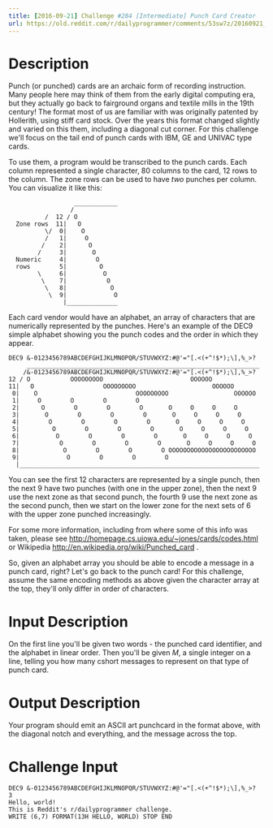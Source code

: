```yaml
---
title: [2016-09-21] Challenge #284 [Intermediate] Punch Card Creator
url: https://old.reddit.com/r/dailyprogrammer/comments/53sw7z/20160921_challenge_284_intermediate_punch_card/
---
```


# Description

Punch (or punched) cards are an archaic form of recording instruction. Many people here may think of them from the early digital computing era, but they actually go back to fairground organs and textile mills in the 19th century! The format most of us are familiar with was originally patented by Hollerith, using stiff card stock. Over the years this format changed slightly and varied on this them, including a diagonal cut corner. For this challenge we'll focus on the tail end of punch cards with IBM, GE and UNIVAC type cards. 

To use them, a program would be transcribed to the punch cards. Each column represented a single character, 80 columns to the card, 12 rows to the column. The zone rows can be used to have *two* punches per column. You can visualize it like this:

	                  ____________
	                 /
	          /  12 / O
	  Zone rows  11|   O
	          \/  0|    O
	          /   1|     O
	         /    2|      O
	        /     3|       O
	  Numeric     4|        O
	  rows        5|         O
	        \     6|          O
	         \    7|           O
	          \   8|            O
	           \  9|             O
	               |______________

Each card vendor would have an alphabet, an array of characters that are numerically represented by the punches. Here's an example of the DEC9 simple alphabet showing you the punch codes and the order in which they appear.

    DEC9 &-0123456789ABCDEFGHIJKLMNOPQR/STUVWXYZ:#@'="[.<(+^!$*);\],%_>?
         ________________________________________________________________
        /&-0123456789ABCDEFGHIJKLMNOPQR/STUVWXYZ:#@'="[.<(+^!$*);\],%_>?
    12 / O           OOOOOOOOO                        OOOOOO
    11|   O                   OOOOOOOOO                     OOOOOO
     0|    O                           OOOOOOOOO                  OOOOOO
     1|     O        O        O        O
     2|      O        O        O        O       O     O     O     O
     3|       O        O        O        O       O     O     O     O
     4|        O        O        O        O       O     O     O     O
     5|         O        O        O        O       O     O     O     O
     6|          O        O        O        O       O     O     O     O
     7|           O        O        O        O       O     O     O     O
     8|            O        O        O        O OOOOOOOOOOOOOOOOOOOOOOOO
     9|             O        O        O        O
      |__________________________________________________________________

You can see the first 12 characters are represented by a single punch, then the next 9 have two punches (with one in the upper zone), then the next 9 use the next zone as that second punch, the fourth 9 use the next zone as the second punch, then we start on the lower zone for the next sets of 6 with the upper zone punched increasingly.

For some more information, including from where some of this info was taken, please see http://homepage.cs.uiowa.edu/~jones/cards/codes.html or Wikipedia http://en.wikipedia.org/wiki/Punched_card . 

So, given an alphabet array you should be able to encode a message in a punch card, right? Let's go back to the punch card! For this challenge, assume the same encoding methods as above given the character array at the top, they'll only differ in order of characters. 

# Input Description

On the first line you'll be given two words - the punched card identifier, and the alphabet in linear order. Then you'll be given *M*, a single integer on a line, telling you how many cshort messages to represent on that type of punch card. 

# Output Description

Your program should emit an ASCII art punchcard  in the format above, with the diagonal notch and everything, and the message across the top. 

# Challenge Input

    DEC9 &-0123456789ABCDEFGHIJKLMNOPQR/STUVWXYZ:#@'="[.<(+^!$*);\],%_>?
	3
	Hello, world!
	This is Reddit's r/dailyprogrammer challenge. 
	WRITE (6,7) FORMAT(13H HELLO, WORLD) STOP END
